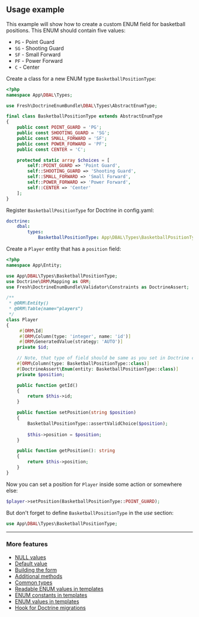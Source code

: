 ## Usage example

This example will show how to create a custom ENUM field for basketball positions. This ENUM should contain five values:

* `PG` - Point Guard
* `SG` - Shooting Guard
* `SF` - Small Forward
* `PF` - Power Forward
* `C` - Center

Create a class for a new ENUM type `BasketballPositionType`:

```php
<?php
namespace App\DBAL\Types;

use Fresh\DoctrineEnumBundle\DBAL\Types\AbstractEnumType;

final class BasketballPositionType extends AbstractEnumType
{
    public const POINT_GUARD = 'PG';
    public const SHOOTING_GUARD = 'SG';
    public const SMALL_FORWARD = 'SF';
    public const POWER_FORWARD = 'PF';
    public const CENTER = 'C';

    protected static array $choices = [
        self::POINT_GUARD => 'Point Guard',
        self::SHOOTING_GUARD => 'Shooting Guard',
        self::SMALL_FORWARD => 'Small Forward',
        self::POWER_FORWARD => 'Power Forward',
        self::CENTER => 'Center'
    ];
}
```

Register `BasketballPositionType` for Doctrine in config.yaml:

```yaml
doctrine:
    dbal:
        types:
            BasketballPositionType: App\DBAL\Types\BasketballPositionType
```

Create a `Player` entity that has a `position` field:

```php
<?php
namespace App\Entity;

use App\DBAL\Types\BasketballPositionType;
use Doctrine\ORM\Mapping as ORM;
use Fresh\DoctrineEnumBundle\Validator\Constraints as DoctrineAssert;

/**
 * @ORM\Entity()
 * @ORM\Table(name="players")
 */
class Player
{
     #[ORM\Id]
     #[ORM\Column(type: 'integer', name: 'id')]
     #[ORM\GeneratedValue(strategy: 'AUTO')]
    private $id;

    // Note, that type of field should be same as you set in Doctrine config (in this case it is BasketballPositionType)
    #[ORM\Column(type: BasketballPositionType::class)]
    #[DoctrineAssert\Enum(entity: BasketballPositionType::class)]
    private $position;

    public function getId()
    {
        return $this->id;
    }

    public function setPosition(string $position)
    {
        BasketballPositionType::assertValidChoice($position);
        
        $this->position = $position;
    }

    public function getPosition(): string
    {
        return $this->position;
    }
}
```

Now you can set a position for `Player` inside some action or somewhere else:

```php
$player->setPosition(BasketballPositionType::POINT_GUARD);
```

But don't forget to define `BasketballPositionType` in the *use* section:

```php
use App\DBAL\Types\BasketballPositionType;
```

---

### More features

* [NULL values](./null_values.md "NULL values")
* [Default value](./default_value.md "Default value")
* [Building the form](./building_the_form.md "Building the form")
* [Additional methods](./additional_methods.md "Additional methods")
* [Common types](./common_types.md "Common types")
* [Readable ENUM values in templates](./readable_enum_values_in_template.md "Readable ENUM values in templates")
* [ENUM constants in templates](./enum_constants_in_templates.md "ENUM constants in templates")
* [ENUM values in templates](./enum_values_in_templates.md "ENUM values in templates")
* [Hook for Doctrine migrations](./hook_for_doctrine_migrations.md "Hook for Doctrine migrations")
